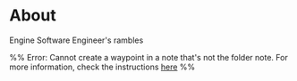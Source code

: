 # About
Engine Software Engineer's rambles

%% Error: Cannot create a waypoint in a note that's not the folder note. For more information, check the instructions [here](https://github.com/IdreesInc/Waypoint) %%

